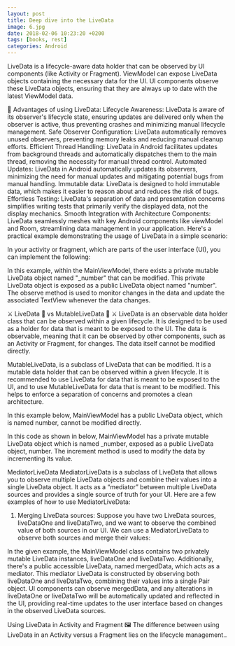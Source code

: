 ```yaml
---
layout: post
title: Deep dive into the LiveData
image: 6.jpg
date: 2018-02-06 10:23:20 +0200
tags: [books, rest]
categories: Android
---
```


LiveData is a lifecycle-aware data holder that can be observed by UI components (like Activity or Fragment). ViewModel can expose LiveData objects containing the necessary data for the UI. UI components observe these LiveData objects, ensuring that they are always up to date with the latest ViewModel data.

🍎 Advantages of using LiveData:
Lifecycle Awareness: LiveData is aware of its observer's lifecycle state, ensuring updates are delivered only when the observer is active, thus preventing crashes and minimizing manual lifecycle management.
Safe Observer Configuration: LiveData automatically removes unused observers, preventing memory leaks and reducing manual cleanup efforts.
Efficient Thread Handling: LiveData in Android facilitates updates from background threads and automatically dispatches them to the main thread, removing the necessity for manual thread control.
Automated Updates: LiveData in Android automatically updates its observers, minimizing the need for manual updates and mitigating potential bugs from manual handling.
Immutable data: LiveData is designed to hold immutable data, which makes it easier to reason about and reduces the risk of bugs.
Effortless Testing: LiveData's separation of data and presentation concerns simplifies writing tests that primarily verify the displayed data, not the display mechanics.
Smooth Integration with Architecture Components: LiveData seamlessly meshes with key Android components like viewModel and Room, streamlining data management in your application.
Here's a practical example demonstrating the usage of LiveData in a simple scenario:

<script src="https://gist.github.com/gungorhafize/e0e885e0c6cf3f9ad5fc6b130be13f7d.js"></script>
In your activity or fragment, which are parts of the user interface (UI), you can implement the following:

<script src="https://gist.github.com/gungorhafize/934a5b63e1bbbb5ca6ff577e24ff46e3.js"></script>
In this example, within the MainViewModel, there exists a private mutable LiveData object named "_number" that can be modified. This private LiveData object is exposed as a public LiveData object named "number". The observe method is used to monitor changes in the data and update the associated TextView whenever the data changes.

⚔️ LiveData 🍎 vs MutableLiveData 🍏 ⚔️
LiveData is an observable data holder class that can be observed within a given lifecycle. It is designed to be used as a holder for data that is meant to be exposed to the UI. The data is observable, meaning that it can be observed by other components, such as an Activity or Fragment, for changes. The data itself cannot be modified directly.

MutableLiveData, is a subclass of LiveData that can be modified. It is a mutable data holder that can be observed within a given lifecycle. It is recommended to use LiveData for data that is meant to be exposed to the UI, and to use MutableLiveData for data that is meant to be modified. This helps to enforce a separation of concerns and promotes a clean architecture.

In this example below, MainViewModel has a public LiveData object, which is named number, cannot be modified directly.

<script src="https://gist.github.com/gungorhafize/6fef12968c881995adbdcd772a686a3f.js"></script>
In this code as shown in below, MainViewModel has a private mutable LiveData object which is named _number, exposed as a public LiveData object, number. The increment method is used to modify the data by incrementing its value.

<script src="https://gist.github.com/gungorhafize/94ee1a54e88757e8335ea7f735a31959.js"></script>
MediatorLiveData
MediatorLiveData is a subclass of LiveData that allows you to observe multiple LiveData objects and combine their values into a single LiveData object. It acts as a “mediator” between multiple LiveData sources and provides a single source of truth for your UI. Here are a few examples of how to use MediatorLiveData:

1) Merging LiveData sources:
Suppose you have two LiveData sources, liveDataOne and liveDataTwo, and we want to observe the combined value of both sources in our UI. We can use a MediatorLiveData to observe both sources and merge their values:

<script src="https://gist.github.com/gungorhafize/1fca7deb87a06077e6423a3e46846346.js"></script>
In the given example, the MainViewModel class contains two privately mutable LiveData instances, liveDataOne and liveDataTwo. Additionally, there's a public accessible LiveData, named mergedData, which acts as a mediator. This mediator LiveData is constructed by observing both liveDataOne and liveDataTwo, combining their values into a single Pair object. UI components can observe mergedData, and any alterations in liveDataOne or liveDataTwo will be automatically updated and reflected in the UI, providing real-time updates to the user interface based on changes in the observed LiveData sources.

Using LiveData in Activity and Fragment 🖼️
The difference between using LiveData in an Activity versus a Fragment lies on the lifecycle management..
